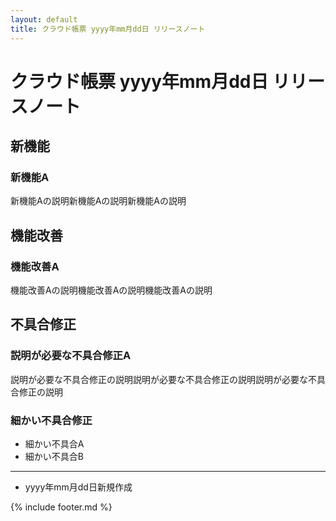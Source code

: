 ```yaml
---
layout: default
title: クラウド帳票 yyyy年mm月dd日 リリースノート
---
```


# クラウド帳票 yyyy年mm月dd日 リリースノート

## 新機能

### 新機能A

新機能Aの説明新機能Aの説明新機能Aの説明

## 機能改善

### 機能改善A

機能改善Aの説明機能改善Aの説明機能改善Aの説明

## 不具合修正

### 説明が必要な不具合修正A

説明が必要な不具合修正の説明説明が必要な不具合修正の説明説明が必要な不具合修正の説明

### 細かい不具合修正

* 細かい不具合A
* 細かい不具合B

-----
* yyyy年mm月dd日新規作成

{% include footer.md %}